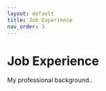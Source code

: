 ```yaml
---
layout: default
title: Job Experience
nav_order: 3
---
```


# Job Experience

My professional background..
